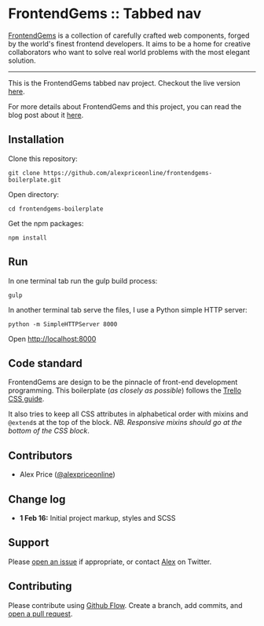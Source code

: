 # FrontendGems :: Tabbed nav

[FrontendGems](http://frontendgems.com/) is a collection of carefully crafted
web components, forged by the world's finest frontend developers. It aims to
be a home for creative collaborators who want to solve real world problems
with the most elegant solution.

-------------------------------

This is the FrontendGems tabbed nav project. Checkout the live version
[here](http://alexpriceonline.github.io/frontendgems-tabbed-nav/).

For more details about FrontendGems and this project, you can read the blog
post about it [here](http://frontendgems.com/blog/).

## Installation

Clone this repository:

`git clone https://github.com/alexpriceonline/frontendgems-boilerplate.git`

Open directory:

`cd frontendgems-boilerplate`

Get the npm packages:

`npm install`

## Run

In one terminal tab run the gulp build process:

`gulp`

In another terminal tab serve the files, I use a Python simple HTTP server:

`python -m SimpleHTTPServer 8000`

Open [http://localhost:8000](http://localhost:8000)

## Code standard

FrontendGems are design to be the pinnacle of front-end development
programming. This boilerplate (_as closely as possible_) follows the
[Trello CSS guide](https://gist.github.com/bobbygrace/9e961e8982f42eb91b80).

It also tries to keep all CSS attributes in alphabetical order with mixins
and `@extend`s at the top of the block. _NB. Responsive mixins should go at
the bottom of the CSS block_.

## Contributors

* Alex Price ([@alexpriceonline](https://twitter.com/alexpriceonline))

## Change log

* __1 Feb 16:__ Initial project markup, styles and SCSS

## Support

Please [open an issue](https://github.com/alexpriceonline/frontendgems-tabbed-nav/issues/new)
if appropriate, or contact [Alex](http://twitter.com/alexpriceonline/) on
Twitter.

## Contributing

Please contribute using [Github Flow](https://guides.github.com/introduction/flow/).
Create a branch, add commits, and [open a pull request](https://github.com/alexpriceonline/frontendgems-tabbed-nav/compare/).
